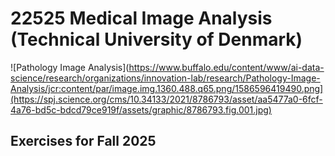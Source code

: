 # 22525 Medical Image Analysis (Technical University of Denmark)
![Pathology Image Analysis](https://www.buffalo.edu/content/www/ai-data-science/research/organizations/innovation-lab/research/Pathology-Image-Analysis/jcr:content/par/image.img.1360.488.q65.png/1586596419490.png](https://spj.science.org/cms/10.34133/2021/8786793/asset/aa5477a0-6fcf-4a76-bd5c-bdcd79ce919f/assets/graphic/8786793.fig.001.jpg)

## Exercises for Fall 2025

